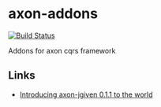 # axon-addons

[![Build Status](https://api.travis-ci.org/toolisticon/axon-addons.svg)](https://travis-ci.org/toolisticon/axon-addons)


Addons for axon cqrs framework

## Links

* [Introducing axon-jgiven 0.1.1 to the world](https://groups.google.com/d/msg/axonframework/bcgVbfn8SME/7PtphIOkCQAJ)
